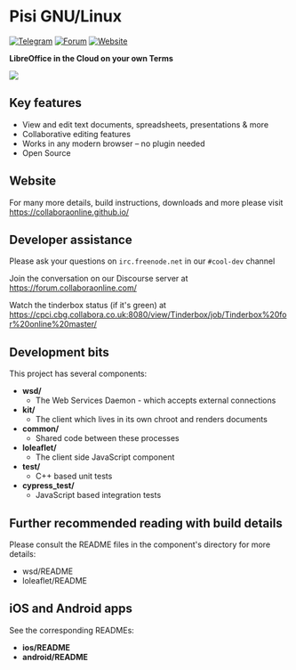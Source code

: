 # Pisi GNU/Linux

[![Telegram](https://img.shields.io/badge/Telegram-Pisi%GNU/Linux-green.svg)](https://t.me/joinchat/DnOmFNS_KOjzEpnn)
[![Forum](https://img.shields.io/badge/Forum-Discourse-blue.svg)](https://www.pisilinux.org/forum)
[![Website](https://img.shields.io/badge/Website-collaboraonline.github.io-blueviolet.svg)](https://www.pisilinux.org/)

**LibreOffice in the Cloud on your own Terms**

![](https://raw.githubusercontent.com/CollaboraOnline/CollaboraOnline.github.io/source/static/images/homepage-image.jpg)

## Key features
* View and edit text documents, spreadsheets, presentations & more
* Collaborative editing features
* Works in any modern browser – no plugin needed
* Open Source

## Website

For many more details, build instructions, downloads and more please visit https://collaboraonline.github.io/

## Developer assistance
Please ask your questions on `irc.freenode.net` in our `#cool-dev` channel

Join the conversation on our Discourse server at https://forum.collaboraonline.com/

Watch the tinderbox status (if it's green) at
https://cpci.cbg.collabora.co.uk:8080/view/Tinderbox/job/Tinderbox%20for%20online%20master/

## Development bits

This project has several components:
* **wsd/**
  * The Web Services Daemon - which accepts external connections
* **kit/**
  * The client which lives in its own chroot and renders documents
* **common/**
  * Shared code between these processes
* **loleaflet/**
  * The client side JavaScript component
* **test/**
  * C++ based unit tests
* **cypress_test/**
  * JavaScript based integration tests

## Further recommended reading with build details

Please consult the README files in the component's directory for more details:
- wsd/README
- loleaflet/README

## iOS and Android apps

See the corresponding READMEs:
* **ios/README**
* **android/README**
